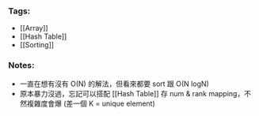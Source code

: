 ### Tags:
- [[Array]]
- [[Hash Table]]
- [[Sorting]]
### Notes:
- 一直在想有沒有 O(N) 的解法，但看來都要 sort 跟 O(N logN)
- 原本暴力沒過，忘記可以搭配 [[Hash Table]] 存 num & rank mapping，不然複雜度會爆 (差一個 K = unique element)